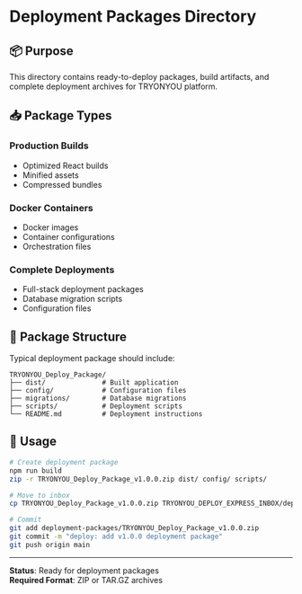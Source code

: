 # Deployment Packages Directory

## 📦 Purpose

This directory contains ready-to-deploy packages, build artifacts, and complete deployment archives for TRYONYOU platform.

## 📥 Package Types

### Production Builds
- Optimized React builds
- Minified assets
- Compressed bundles

### Docker Containers
- Docker images
- Container configurations
- Orchestration files

### Complete Deployments
- Full-stack deployment packages
- Database migration scripts
- Configuration files

## 📂 Package Structure

Typical deployment package should include:
```
TRYONYOU_Deploy_Package/
├── dist/              # Built application
├── config/            # Configuration files
├── migrations/        # Database migrations
├── scripts/           # Deployment scripts
└── README.md          # Deployment instructions
```

## 📝 Usage

```bash
# Create deployment package
npm run build
zip -r TRYONYOU_Deploy_Package_v1.0.0.zip dist/ config/ scripts/

# Move to inbox
cp TRYONYOU_Deploy_Package_v1.0.0.zip TRYONYOU_DEPLOY_EXPRESS_INBOX/deployment-packages/

# Commit
git add deployment-packages/TRYONYOU_Deploy_Package_v1.0.0.zip
git commit -m "deploy: add v1.0.0 deployment package"
git push origin main
```

---

**Status**: Ready for deployment packages  
**Required Format**: ZIP or TAR.GZ archives
